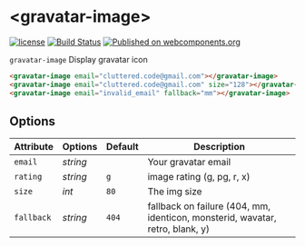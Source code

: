 # &lt;gravatar-image&gt;

[![license](https://img.shields.io/github/license/cluttered-components/gravatar-image.svg)](https://raw.githubusercontent.com/cluttered-components/gravatar-image/master/LICENSE)
[![Build Status](https://travis-ci.org/cluttered-components/gravatar-image.svg?branch=master)](https://travis-ci.org/cluttered-components/gravatar-image)
[![Published on webcomponents.org](https://img.shields.io/badge/webcomponents.org-published-blue.svg)](https://beta.webcomponents.org/element/cluttered-components/gravatar-image)

`gravatar-image` Display gravatar icon

<!--
```
<custom-element-demo>
  <template>
    <script src="../webcomponentsjs/webcomponents-lite.js"></script>
    <link rel="import" href="gravatar-image.html">
    <style>
      .center {
        text-align: center
      }
    </style>
    <div class="center">
      <next-code-block></next-code-block>
    </div>
  </template>
</custom-element-demo>
```
-->
```html
<gravatar-image email="cluttered.code@gmail.com"></gravatar-image>
<gravatar-image email="cluttered.code@gmail.com" size="128"></gravatar-image>
<gravatar-image email="invalid_email" fallback="mm"></gravatar-image>
```

## Options

|   Attribute   | Options  |              Default               |                      Description                                              |
| ------------- | -------- | ---------------------------------- | ----------------------------------------------------------------------------- |
| `email`       | *string* | <EMPTY>                            | Your gravatar email                                                           |
| `rating`      | *string* | `g`                                | image rating (g, pg, r, x)                                                    |
| `size`        | *int*    | `80`                               | The img size                                                                  |
| `fallback`    | *string* | `404`                              | fallback on failure (404, mm, identicon, monsterid, wavatar, retro, blank, y) |